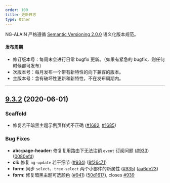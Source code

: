 ```yaml
---
order: 100
title: 更新日志
type: Other
---
```


NG-ALAIN 严格遵循 [Semantic Versioning 2.0.0](http://semver.org/lang/zh-CN/) 语义化版本规范。

#### 发布周期

* 修订版本号：每周末会进行日常 bugfix 更新。（如果有紧急的 bugfix，则任何时候都可发布）
* 次版本号：每月发布一个带有新特性的向下兼容的版本。
* 主版本号：含有破坏性更新和新特性，不在发布周期内。

---

## [9.3.2](https://github.com/ng-alain/delon/compare/9.3.1...9.3.2) (2020-06-01)

### Scaffold

* 修复若干暗黑主题示例页样式不正确 ([#1682](https://github.com/ng-alain/ng-alain/pull/1682/files), [#1685](https://github.com/ng-alain/ng-alain/pull/1685/files))

### Bug Fixes

* **abc:page-header:** 修复复用路由下无法注销 `event` 订阅问题 ([#933](https://github.com/ng-alain/delon/issues/933)) ([0080efd](https://github.com/ng-alain/delon/commit/0080efdfe32e2fa23900562c11c386e3d76bd31b))
* **cli:** 修复 `ng-update` 若干细节 ([#934](https://github.com/ng-alain/delon/issues/934)) ([8f26c71](https://github.com/ng-alain/delon/commit/8f26c71e085715c569185c72bfa6b3a777047f9c))
* **form:** 同步 `select`、`tree-select` 两个小部件的新属性 ([#935](https://github.com/ng-alain/delon/issues/935)) ([aa6de23](https://github.com/ng-alain/delon/commit/aa6de23b98ec40a886fa5acbdbc7629ff5453499))
* **form:** 修复暗黑主题可选颜色 ([#941](https://github.com/ng-alain/delon/issues/941)) ([50d1617](https://github.com/ng-alain/delon/commit/50d161782db78872f504b35570704cf4e1739a7a)), closes [#939](https://github.com/ng-alain/delon/issues/939)


